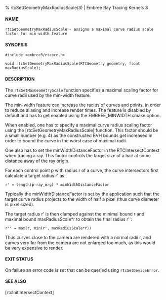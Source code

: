 % rtcSetGeometryMaxRadiusScale(3) | Embree Ray Tracing Kernels 3

#### NAME

    rtcSetGeometryMaxRadiusScale - assigns a maximal curve radius scale factor for min-width feature

#### SYNOPSIS

    #include <embree3/rtcore.h>

    void rtcSetGeometryMaxRadiusScale(RTCGeometry geometry, float maxRadiusScale);

#### DESCRIPTION

The `rtcSetMaxGeometryScale` function specifies a maximal scaling
factor for curve radii used by the min-width feature.

The min-width feature can increase the radius of curves and points, in
order to reduce aliasing and increase render times. The feature is
disabled by default and has to get enabled using the
EMBREE_MINWIDTH cmake option.

When enabled, one has to specify a maximal curve radius scaling factor
using the [rtcSetGeometryMaxRadiusScale] function. This factor should
be a small number (e.g. 4) as the constructed BVH bounds get increased
in order to bound the curve in the worst case of maximal radii.

One also has to set the minWidthDistanceFactor in the
RTCIntersectContext when tracing a ray. This factor controls the
target size of a hair at some distance away of the ray origin.

For each control point p with radius r of a curve, the curve
intersectors first calculate a target radius r' as:

    r' = length(p-ray_org) * minWidthDistanceFactor

Typically the minWidthDistanceFactor is set by the application such
that the target curve radius projects to the width of half a pixel
(thus curve diameter is pixel sized).

The target radius r' is then clamped against the minimal bound r and
maximal bound maxRadiusScale*r to obtain the final radius r'':

    r'' = max(r, min(r', maxRadiusScale*r))

Thus curves close to the camera are rendered with a normal radii r,
and curves very far from the camera are not enlarged too much, as this
would be very expensive to render.

#### EXIT STATUS

On failure an error code is set that can be queried using
`rtcGetDeviceError`.

#### SEE ALSO

[rtcInitIntersectContext]

